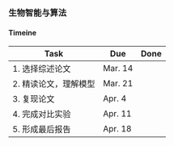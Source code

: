 ### 生物智能与算法

#### Timeine  

| Task | Due | Done |
| --- | --- | :-: |
| 1. 选择综述论文 | Mar. 14 |  |  
| 2. 精读论文，理解模型 | Mar. 21 |  |  
| 3. 复现论文 | Apr. 4 |  |  
| 4. 完成对比实验 | Apr. 11 |  |  
| 5. 形成最后报告 | Apr. 18 |  |  
